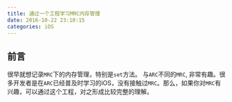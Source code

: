 ```yaml
---
title: 通过一个工程学习MRC内存管理
date: 2016-10-22 23:10:15
categories: iOS
---
```


## 前言
很早就想记录`MRC`下的内存管理，特别是`set`方法。
与`ARC`不同的`MRC`, 非常有趣。很多开发者是在`ARC`已经普及时学习的iOS，没有接触过`MRC`。那么，如果你对`MRC`有兴趣，可以通过这个工程，对之形成比较完整的理解。



